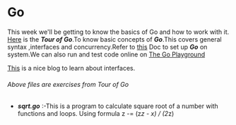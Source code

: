 # Go

This week we'll be getting to know the basics of Go and how to work with it. 
[Here](https://tour.golang.org/list) is the ***Tour of Go***.To know basic concepts of ***Go***.This covers general syntax ,interfaces and concurrency.Refer to [this](https://golang.org/doc/tutorial/getting-started) Doc to set up ***Go*** on system.We can also run and test code online on [The Go Playground](https://play.golang.org/)

[This](https://jordanorelli.com/post/32665860244/how-to-use-interfaces-in-go) is a nice blog to learn about interfaces.

###### Above files are exercises from Tour of Go
- ***sqrt.go*** :-This is a program to calculate square root of a number  with functions and loops. Using formula z -= (z*z - x) / (2*z)
